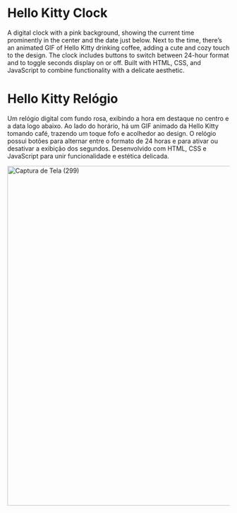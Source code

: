 # Hello Kitty  Clock
A digital clock with a pink background, showing the current time prominently in the center and the date just below. Next to the time, there’s an animated GIF of Hello Kitty drinking coffee, adding a cute and cozy touch to the design. The clock includes buttons to switch between 24-hour format and to toggle seconds display on or off. Built with HTML, CSS, and JavaScript to combine functionality with a delicate aesthetic.

# Hello Kitty Relógio
Um relógio digital com fundo rosa, exibindo a hora em destaque no centro e a data logo abaixo. Ao lado do horário, há um GIF animado da Hello Kitty tomando café, trazendo um toque fofo e acolhedor ao design. O relógio possui botões para alternar entre o formato de 24 horas e para ativar ou desativar a exibição dos segundos. Desenvolvido com HTML, CSS e JavaScript para unir funcionalidade e estética delicada.


<img width="1366" height="768" alt="Captura de Tela (299)" src="https://github.com/user-attachments/assets/c1c9b359-af59-463b-a852-98e6e6e337a8" />
